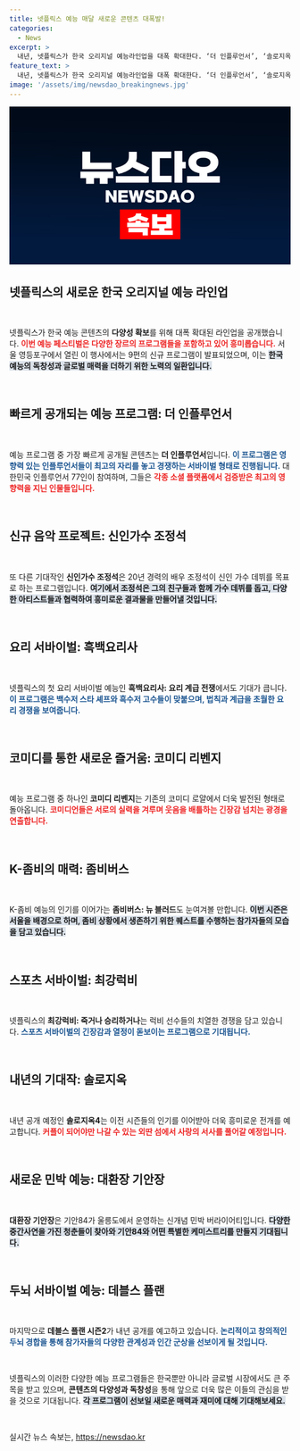 ```yaml
---
title: 넷플릭스 예능 매달 새로운 콘텐츠 대폭발!
categories:
  - News
excerpt: >
  내년, 넷플릭스가 한국 오리지널 예능라인업을 대폭 확대한다. ‘더 인플루언서’, ‘솔로지옥4’, ‘흑백요리사’ 등 9편의 경쟁 예능이 소개되며, 전 세계 팬들의 기대감을 한껏 높인다.
feature_text: >
  내년, 넷플릭스가 한국 오리지널 예능라인업을 대폭 확대한다. ‘더 인플루언서’, ‘솔로지옥4’, ‘흑백요리사’ 등 9편의 경쟁 예능이 소개되며, 전 세계 팬들의 기대감을 한껏 높인다.
image: '/assets/img/newsdao_breakingnews.jpg'
---
```


<p><img src="/assets/img/newsdao_breakingnews.jpg" alt="implanttips 속보" /></p>

<h2 data-ke-size="size26">넷플릭스의 새로운 한국 오리지널 예능 라인업</h2>

<p data-ke-size="size16">&nbsp;</p>

<p>넷플릭스가 한국 예능 콘텐츠의 <b>다양성 확보</b>를 위해 대폭 확대된 라인업을 공개했습니다. <b><span style="color: #ee2323;">이번 예능 페스티벌은 다양한 장르의 프로그램들을 포함하고 있어 흥미롭습니다.</span></b> 서울 영등포구에서 열린 이 행사에서는 9편의 신규 프로그램이 발표되었으며, 이는 <b><span style="background-color: #21538527;">한국 예능의 독창성과 글로벌 매력을 더하기 위한 노력의 일환입니다.</span></b> </p>

<p data-ke-size="size16">&nbsp;</p>

<h2 data-ke-size="size26">빠르게 공개되는 예능 프로그램: 더 인플루언서</h2>

<p data-ke-size="size16">&nbsp;</p>

<p>예능 프로그램 중 가장 빠르게 공개될 콘텐츠는 <b>더 인플루언서</b>입니다. <b><span style="color: #1a5490;">이 프로그램은 영향력 있는 인플루언서들이 최고의 자리를 놓고 경쟁하는 서바이벌 형태로 진행됩니다.</span></b> 대한민국 인플루언서 77인이 참여하며, 그들은 <b><span style="color: #ee2323;">각종 소셜 플랫폼에서 검증받은 최고의 영향력을 지닌 인물들입니다.</span></b> </p>

<p data-ke-size="size16">&nbsp;</p>

<h2 data-ke-size="size26">신규 음악 프로젝트: 신인가수 조정석</h2>

<p data-ke-size="size16">&nbsp;</p>

<p>또 다른 기대작인 <b>신인가수 조정석</b>은 20년 경력의 배우 조정석이 신인 가수 데뷔를 목표로 하는 프로그램입니다. <b><span style="background-color: #21538527;">여기에서 조정석은 그의 친구들과 함께 가수 데뷔를 돕고, 다양한 아티스트들과 협력하여 흥미로운 결과물을 만들어낼 것입니다.</span></b> </p>

<p data-ke-size="size16">&nbsp;</p>

<h2 data-ke-size="size26">요리 서바이벌: 흑백요리사</h2>

<p data-ke-size="size16">&nbsp;</p>

<p>넷플릭스의 첫 요리 서바이벌 예능인 <b>흑백요리사: 요리 계급 전쟁</b>에서도 기대가 큽니다. <b><span style="color: #1a5490;">이 프로그램은 백수저 스타 셰프와 흑수저 고수들이 맞붙으며, 법칙과 계급을 초월한 요리 경쟁을 보여줍니다.</span></b> </p>

<p data-ke-size="size16">&nbsp;</p>

<h2 data-ke-size="size26">코미디를 통한 새로운 즐거움: 코미디 리벤지</h2>

<p data-ke-size="size16">&nbsp;</p>

<p>예능 프로그램 중 하나인 <b>코미디 리벤지</b>는 기존의 코미디 로얄에서 더욱 발전된 형태로 돌아옵니다. <b><span style="color: #ee2323;">코미디언들은 서로의 실력을 겨루며 웃음을 배틀하는 긴장감 넘치는 광경을 연출합니다.</span></b> </p>

<p data-ke-size="size16">&nbsp;</p>

<h2 data-ke-size="size26">K-좀비의 매력: 좀비버스</h2>

<p data-ke-size="size16">&nbsp;</p>

<p>K-좀비 예능의 인기를 이어가는 <b>좀비버스: 뉴 블러드</b>도 눈여겨볼 만합니다. <b><span style="background-color: #21538527;">이번 시즌은 서울을 배경으로 하며, 좀비 상황에서 생존하기 위한 퀘스트를 수행하는 참가자들의 모습을 담고 있습니다.</span></b> </p>

<p data-ke-size="size16">&nbsp;</p>

<h2 data-ke-size="size26">스포츠 서바이벌: 최강럭비</h2>

<p data-ke-size="size16">&nbsp;</p>

<p>넷플릭스의 <b>최강럭비: 죽거나 승리하거나</b>는 럭비 선수들의 치열한 경쟁을 담고 있습니다. <b><span style="color: #1a5490;">스포츠 서바이벌의 긴장감과 열정이 돋보이는 프로그램으로 기대됩니다.</span></b> </p>

<p data-ke-size="size16">&nbsp;</p>

<h2 data-ke-size="size26">내년의 기대작: 솔로지옥</h2>

<p data-ke-size="size16">&nbsp;</p>

<p>내년 공개 예정인 <b>솔로지옥4</b>는 이전 시즌들의 인기를 이어받아 더욱 흥미로운 전개를 예고합니다. <b><span style="color: #ee2323;">커플이 되어야만 나갈 수 있는 외딴 섬에서 사랑의 서사를 풀어갈 예정입니다.</span></b> </p>

<p data-ke-size="size16">&nbsp;</p>

<h2 data-ke-size="size26">새로운 민박 예능: 대환장 기안장</h2>

<p data-ke-size="size16">&nbsp;</p>

<p><b>대환장 기안장</b>은 기안84가 울릉도에서 운영하는 신개념 민박 버라이어티입니다. <b><span style="background-color: #21538527;">다양한 중간사연을 가진 청춘들이 찾아와 기안84와 어떤 특별한 케미스트리를 만들지 기대됩니다.</span></b> </p>

<p data-ke-size="size16">&nbsp;</p>

<h2 data-ke-size="size26">두뇌 서바이벌 예능: 데블스 플랜</h2>

<p data-ke-size="size16">&nbsp;</p>

<p>마지막으로 <b>데블스 플랜 시즌2</b>가 내년 공개를 예고하고 있습니다. <b><span style="color: #1a5490;">논리적이고 창의적인 두뇌 경합을 통해 참가자들의 다양한 관계성과 인간 군상을 선보이게 될 것입니다.</span></b> </p>

<p data-ke-size="size16">&nbsp;</p>

<p>넷플릭스의 이러한 다양한 예능 프로그램들은 한국뿐만 아니라 글로벌 시장에서도 큰 주목을 받고 있으며, <b>콘텐츠의 다양성과 독창성</b>을 통해 앞으로 더욱 많은 이들의 관심을 받을 것으로 기대됩니다. <b><span style="background-color: #21538527;">각 프로그램이 선보일 새로운 매력과 재미에 대해 기대해보세요.</span></b> </p>

<p data-ke-size="size16">&nbsp;</p>
실시간 뉴스 속보는, <a href="https://newsdao.kr" rel="dofollow">https://newsdao.kr</a>


